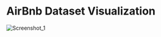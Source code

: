 # AirBnb Dataset Visualization

![Screenshot_1](https://github.com/flamedoto/Tableau_Work/assets/71014096/c601afa0-1df8-4984-8efd-516f8317dbc6)
